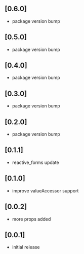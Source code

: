 ## [0.6.0]
* package version bump

## [0.5.0]
* package version bump

## [0.4.0]
* package version bump

## [0.3.0]
* package version bump

## [0.2.0]
* package version bump

## [0.1.1]
* reactive_forms update

## [0.1.0]
* improve valueAccessor support

## [0.0.2]
* more props added

## [0.0.1]
* initial release
